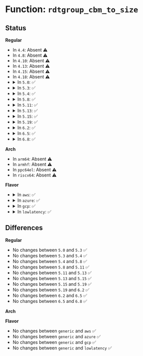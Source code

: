 # Function: <code>rdtgroup_cbm_to_size</code>

## Status
<b>Regular</b>
<ul>
<li>
In <code>4.4</code>: Absent ⚠️
</li>
<li>
In <code>4.8</code>: Absent ⚠️
</li>
<li>
In <code>4.10</code>: Absent ⚠️
</li>
<li>
In <code>4.13</code>: Absent ⚠️
</li>
<li>
In <code>4.15</code>: Absent ⚠️
</li>
<li>
In <code>4.18</code>: Absent ⚠️
</li>
<li>
<details>
<summary>In <code>5.0</code>: ✅</summary>

```c
unsigned int rdtgroup_cbm_to_size(struct rdt_resource *r, struct rdt_domain *d, long unsigned int cbm);
```

**Collision:** Unique Global

**Inline:** No

**Transformation:** False

**Instances:**

```
In arch/x86/kernel/cpu/resctrl/rdtgroup.c (ffffffff81058170)
Location: arch/x86/kernel/cpu/resctrl/rdtgroup.c:1262
Inline: False
Direct callers:
  - arch/x86/kernel/cpu/resctrl/rdtgroup.c:rdtgroup_size_show
  - arch/x86/kernel/cpu/resctrl/rdtgroup.c:rdtgroup_size_show
  - arch/x86/kernel/cpu/resctrl/pseudo_lock.c:rdtgroup_pseudo_lock_create
```
**Symbols:**

```
ffffffff81058170-ffffffff81058218: rdtgroup_cbm_to_size (STB_GLOBAL)
```
</details>
</li>
<li>
<details>
<summary>In <code>5.3</code>: ✅</summary>

```c
unsigned int rdtgroup_cbm_to_size(struct rdt_resource *r, struct rdt_domain *d, long unsigned int cbm);
```

**Collision:** Unique Global

**Inline:** No

**Transformation:** False

**Instances:**

```
In arch/x86/kernel/cpu/resctrl/rdtgroup.c (ffffffff8105b710)
Location: arch/x86/kernel/cpu/resctrl/rdtgroup.c:1260
Inline: False
Direct callers:
  - arch/x86/kernel/cpu/resctrl/rdtgroup.c:rdtgroup_size_show
  - arch/x86/kernel/cpu/resctrl/rdtgroup.c:rdtgroup_size_show
  - arch/x86/kernel/cpu/resctrl/pseudo_lock.c:rdtgroup_pseudo_lock_create
```
**Symbols:**

```
ffffffff8105b710-ffffffff8105b7ac: rdtgroup_cbm_to_size (STB_GLOBAL)
```
</details>
</li>
<li>
<details>
<summary>In <code>5.4</code>: ✅</summary>

```c
unsigned int rdtgroup_cbm_to_size(struct rdt_resource *r, struct rdt_domain *d, long unsigned int cbm);
```

**Collision:** Unique Global

**Inline:** No

**Transformation:** False

**Instances:**

```
In arch/x86/kernel/cpu/resctrl/rdtgroup.c (ffffffff8105c020)
Location: arch/x86/kernel/cpu/resctrl/rdtgroup.c:1258
Inline: False
Direct callers:
  - arch/x86/kernel/cpu/resctrl/rdtgroup.c:rdtgroup_size_show
  - arch/x86/kernel/cpu/resctrl/rdtgroup.c:rdtgroup_size_show
  - arch/x86/kernel/cpu/resctrl/pseudo_lock.c:rdtgroup_pseudo_lock_create
```
**Symbols:**

```
ffffffff8105c020-ffffffff8105c0bc: rdtgroup_cbm_to_size (STB_GLOBAL)
```
</details>
</li>
<li>
<details>
<summary>In <code>5.8</code>: ✅</summary>

```c
unsigned int rdtgroup_cbm_to_size(struct rdt_resource *r, struct rdt_domain *d, long unsigned int cbm);
```

**Collision:** Unique Global

**Inline:** No

**Transformation:** False

**Instances:**

```
In arch/x86/kernel/cpu/resctrl/rdtgroup.c (ffffffff810620b0)
Location: arch/x86/kernel/cpu/resctrl/rdtgroup.c:1349
Inline: False
Direct callers:
  - arch/x86/kernel/cpu/resctrl/rdtgroup.c:rdtgroup_size_show
  - arch/x86/kernel/cpu/resctrl/rdtgroup.c:rdtgroup_size_show
  - arch/x86/kernel/cpu/resctrl/pseudo_lock.c:pseudo_lock_region_init
```
**Symbols:**

```
ffffffff810620b0-ffffffff8106214c: rdtgroup_cbm_to_size (STB_GLOBAL)
```
</details>
</li>
<li>
<details>
<summary>In <code>5.11</code>: ✅</summary>

```c
unsigned int rdtgroup_cbm_to_size(struct rdt_resource *r, struct rdt_domain *d, long unsigned int cbm);
```

**Collision:** Unique Global

**Inline:** No

**Transformation:** False

**Instances:**

```
In arch/x86/kernel/cpu/resctrl/rdtgroup.c (ffffffff81060600)
Location: arch/x86/kernel/cpu/resctrl/rdtgroup.c:1371
Inline: False
Direct callers:
  - arch/x86/kernel/cpu/resctrl/rdtgroup.c:rdtgroup_size_show
  - arch/x86/kernel/cpu/resctrl/rdtgroup.c:rdtgroup_size_show
  - arch/x86/kernel/cpu/resctrl/pseudo_lock.c:pseudo_lock_region_init
```
**Symbols:**

```
ffffffff81060600-ffffffff8106069c: rdtgroup_cbm_to_size (STB_GLOBAL)
```
</details>
</li>
<li>
<details>
<summary>In <code>5.13</code>: ✅</summary>

```c
unsigned int rdtgroup_cbm_to_size(struct rdt_resource *r, struct rdt_domain *d, long unsigned int cbm);
```

**Collision:** Unique Global

**Inline:** No

**Transformation:** False

**Instances:**

```
In arch/x86/kernel/cpu/resctrl/rdtgroup.c (ffffffff81060710)
Location: arch/x86/kernel/cpu/resctrl/rdtgroup.c:1371
Inline: False
Direct callers:
  - arch/x86/kernel/cpu/resctrl/rdtgroup.c:rdtgroup_size_show
  - arch/x86/kernel/cpu/resctrl/rdtgroup.c:rdtgroup_size_show
  - arch/x86/kernel/cpu/resctrl/pseudo_lock.c:pseudo_lock_region_alloc
```
**Symbols:**

```
ffffffff81060710-ffffffff810607ab: rdtgroup_cbm_to_size (STB_GLOBAL)
```
</details>
</li>
<li>
<details>
<summary>In <code>5.15</code>: ✅</summary>

```c
unsigned int rdtgroup_cbm_to_size(struct rdt_resource *r, struct rdt_domain *d, long unsigned int cbm);
```

**Collision:** Unique Global

**Inline:** No

**Transformation:** False

**Instances:**

```
In arch/x86/kernel/cpu/resctrl/rdtgroup.c (ffffffff81069920)
Location: arch/x86/kernel/cpu/resctrl/rdtgroup.c:1329
Inline: False
Direct callers:
  - arch/x86/kernel/cpu/resctrl/rdtgroup.c:rdtgroup_size_show
  - arch/x86/kernel/cpu/resctrl/rdtgroup.c:rdtgroup_size_show
  - arch/x86/kernel/cpu/resctrl/pseudo_lock.c:pseudo_lock_region_alloc
```
**Symbols:**

```
ffffffff81069920-ffffffff810699bb: rdtgroup_cbm_to_size (STB_GLOBAL)
```
</details>
</li>
<li>
<details>
<summary>In <code>5.19</code>: ✅</summary>

```c
unsigned int rdtgroup_cbm_to_size(struct rdt_resource *r, struct rdt_domain *d, long unsigned int cbm);
```

**Collision:** Unique Global

**Inline:** No

**Transformation:** False

**Instances:**

```
In arch/x86/kernel/cpu/resctrl/rdtgroup.c (ffffffff81076bf0)
Location: arch/x86/kernel/cpu/resctrl/rdtgroup.c:1329
Inline: False
Direct callers:
  - arch/x86/kernel/cpu/resctrl/rdtgroup.c:rdtgroup_size_show
  - arch/x86/kernel/cpu/resctrl/rdtgroup.c:rdtgroup_size_show
  - arch/x86/kernel/cpu/resctrl/pseudo_lock.c:pseudo_lock_region_alloc
```
**Symbols:**

```
ffffffff81076bf0-ffffffff81076ca9: rdtgroup_cbm_to_size (STB_GLOBAL)
```
</details>
</li>
<li>
<details>
<summary>In <code>6.2</code>: ✅</summary>

```c
unsigned int rdtgroup_cbm_to_size(struct rdt_resource *r, struct rdt_domain *d, long unsigned int cbm);
```

**Collision:** Unique Global

**Inline:** No

**Transformation:** False

**Instances:**

```
In arch/x86/kernel/cpu/resctrl/rdtgroup.c (ffffffff81087700)
Location: arch/x86/kernel/cpu/resctrl/rdtgroup.c:1326
Inline: False
Direct callers:
  - arch/x86/kernel/cpu/resctrl/rdtgroup.c:rdtgroup_size_show
  - arch/x86/kernel/cpu/resctrl/rdtgroup.c:rdtgroup_size_show
  - arch/x86/kernel/cpu/resctrl/pseudo_lock.c:rdtgroup_pseudo_lock_create
```
**Symbols:**

```
ffffffff81087700-ffffffff810877b9: rdtgroup_cbm_to_size (STB_GLOBAL)
```
</details>
</li>
<li>
<details>
<summary>In <code>6.5</code>: ✅</summary>

```c
unsigned int rdtgroup_cbm_to_size(struct rdt_resource *r, struct rdt_domain *d, long unsigned int cbm);
```

**Collision:** Unique Global

**Inline:** No

**Transformation:** False

**Instances:**

```
In arch/x86/kernel/cpu/resctrl/rdtgroup.c (ffffffff8108a660)
Location: arch/x86/kernel/cpu/resctrl/rdtgroup.c:1341
Inline: False
Direct callers:
  - arch/x86/kernel/cpu/resctrl/rdtgroup.c:rdtgroup_size_show
  - arch/x86/kernel/cpu/resctrl/rdtgroup.c:rdtgroup_size_show
  - arch/x86/kernel/cpu/resctrl/pseudo_lock.c:rdtgroup_pseudo_lock_create
```
**Symbols:**

```
ffffffff8108a660-ffffffff8108a719: rdtgroup_cbm_to_size (STB_GLOBAL)
```
</details>
</li>
<li>
<details>
<summary>In <code>6.8</code>: ✅</summary>

```c
unsigned int rdtgroup_cbm_to_size(struct rdt_resource *r, struct rdt_domain *d, long unsigned int cbm);
```

**Collision:** Unique Global

**Inline:** No

**Transformation:** False

**Instances:**

```
In arch/x86/kernel/cpu/resctrl/rdtgroup.c (ffffffff81091780)
Location: arch/x86/kernel/cpu/resctrl/rdtgroup.c:1409
Inline: False
Direct callers:
  - arch/x86/kernel/cpu/resctrl/rdtgroup.c:rdtgroup_size_show
  - arch/x86/kernel/cpu/resctrl/rdtgroup.c:rdtgroup_size_show
  - arch/x86/kernel/cpu/resctrl/pseudo_lock.c:rdtgroup_pseudo_lock_create
```
**Symbols:**

```
ffffffff81091780-ffffffff81091839: rdtgroup_cbm_to_size (STB_GLOBAL)
```
</details>
</li>
</ul>
<b>Arch</b>
<ul>
<li>
In <code>arm64</code>: Absent ⚠️
</li>
<li>
In <code>armhf</code>: Absent ⚠️
</li>
<li>
In <code>ppc64el</code>: Absent ⚠️
</li>
<li>
In <code>riscv64</code>: Absent ⚠️
</li>
</ul>
<b>Flavor</b>
<ul>
<li>
<details>
<summary>In <code>aws</code>: ✅</summary>

```c
unsigned int rdtgroup_cbm_to_size(struct rdt_resource *r, struct rdt_domain *d, long unsigned int cbm);
```

**Collision:** Unique Global

**Inline:** No

**Transformation:** False

**Instances:**

```
In arch/x86/kernel/cpu/resctrl/rdtgroup.c (ffffffff8105bba0)
Location: arch/x86/kernel/cpu/resctrl/rdtgroup.c:1258
Inline: False
Direct callers:
  - arch/x86/kernel/cpu/resctrl/rdtgroup.c:rdtgroup_size_show
  - arch/x86/kernel/cpu/resctrl/rdtgroup.c:rdtgroup_size_show
  - arch/x86/kernel/cpu/resctrl/pseudo_lock.c:rdtgroup_pseudo_lock_create
```
**Symbols:**

```
ffffffff8105bba0-ffffffff8105bc3c: rdtgroup_cbm_to_size (STB_GLOBAL)
```
</details>
</li>
<li>
<details>
<summary>In <code>azure</code>: ✅</summary>

```c
unsigned int rdtgroup_cbm_to_size(struct rdt_resource *r, struct rdt_domain *d, long unsigned int cbm);
```

**Collision:** Unique Global

**Inline:** No

**Transformation:** False

**Instances:**

```
In arch/x86/kernel/cpu/resctrl/rdtgroup.c (ffffffff8104bd70)
Location: arch/x86/kernel/cpu/resctrl/rdtgroup.c:1258
Inline: False
Direct callers:
  - arch/x86/kernel/cpu/resctrl/rdtgroup.c:rdtgroup_size_show
  - arch/x86/kernel/cpu/resctrl/rdtgroup.c:rdtgroup_size_show
  - arch/x86/kernel/cpu/resctrl/pseudo_lock.c:rdtgroup_pseudo_lock_create
```
**Symbols:**

```
ffffffff8104bd70-ffffffff8104be0c: rdtgroup_cbm_to_size (STB_GLOBAL)
```
</details>
</li>
<li>
<details>
<summary>In <code>gcp</code>: ✅</summary>

```c
unsigned int rdtgroup_cbm_to_size(struct rdt_resource *r, struct rdt_domain *d, long unsigned int cbm);
```

**Collision:** Unique Global

**Inline:** No

**Transformation:** False

**Instances:**

```
In arch/x86/kernel/cpu/resctrl/rdtgroup.c (ffffffff8105bfd0)
Location: arch/x86/kernel/cpu/resctrl/rdtgroup.c:1258
Inline: False
Direct callers:
  - arch/x86/kernel/cpu/resctrl/rdtgroup.c:rdtgroup_size_show
  - arch/x86/kernel/cpu/resctrl/rdtgroup.c:rdtgroup_size_show
  - arch/x86/kernel/cpu/resctrl/pseudo_lock.c:rdtgroup_pseudo_lock_create
```
**Symbols:**

```
ffffffff8105bfd0-ffffffff8105c06c: rdtgroup_cbm_to_size (STB_GLOBAL)
```
</details>
</li>
<li>
<details>
<summary>In <code>lowlatency</code>: ✅</summary>

```c
unsigned int rdtgroup_cbm_to_size(struct rdt_resource *r, struct rdt_domain *d, long unsigned int cbm);
```

**Collision:** Unique Global

**Inline:** No

**Transformation:** False

**Instances:**

```
In arch/x86/kernel/cpu/resctrl/rdtgroup.c (ffffffff8105d4e0)
Location: arch/x86/kernel/cpu/resctrl/rdtgroup.c:1258
Inline: False
Direct callers:
  - arch/x86/kernel/cpu/resctrl/rdtgroup.c:rdtgroup_size_show
  - arch/x86/kernel/cpu/resctrl/rdtgroup.c:rdtgroup_size_show
  - arch/x86/kernel/cpu/resctrl/pseudo_lock.c:rdtgroup_pseudo_lock_create
```
**Symbols:**

```
ffffffff8105d4e0-ffffffff8105d57c: rdtgroup_cbm_to_size (STB_GLOBAL)
```
</details>
</li>
</ul>

## Differences
<b>Regular</b>
<ul>
<li>
No changes between <code>5.0</code> and <code>5.3</code> ✅
</li>
<li>
No changes between <code>5.3</code> and <code>5.4</code> ✅
</li>
<li>
No changes between <code>5.4</code> and <code>5.8</code> ✅
</li>
<li>
No changes between <code>5.8</code> and <code>5.11</code> ✅
</li>
<li>
No changes between <code>5.11</code> and <code>5.13</code> ✅
</li>
<li>
No changes between <code>5.13</code> and <code>5.15</code> ✅
</li>
<li>
No changes between <code>5.15</code> and <code>5.19</code> ✅
</li>
<li>
No changes between <code>5.19</code> and <code>6.2</code> ✅
</li>
<li>
No changes between <code>6.2</code> and <code>6.5</code> ✅
</li>
<li>
No changes between <code>6.5</code> and <code>6.8</code> ✅
</li>
</ul>
<b>Arch</b>
<ul>
</ul>
<b>Flavor</b>
<ul>
<li>
No changes between <code>generic</code> and <code>aws</code> ✅
</li>
<li>
No changes between <code>generic</code> and <code>azure</code> ✅
</li>
<li>
No changes between <code>generic</code> and <code>gcp</code> ✅
</li>
<li>
No changes between <code>generic</code> and <code>lowlatency</code> ✅
</li>
</ul>
